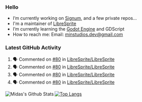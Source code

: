 ### Hello

- I’m currently working on [Signum](https://github.com/MintStudios/Signum), and a few private repos...
- I'm a maintainer of [LibreSprite](https://github.com/LibreSprite/LibreSprite)
- I’m currently learning the [Godot Engine](https://godotengine.org/) and GDScript
- How to reach me: Email: minstudios.dev@gmail.com

### Latest GitHub Activity
<!--START_SECTION:activity-->

1. 🗣 Commented on [#80](https://github.com//LibreSprite/LibreSprite/issues/80) in [LibreSprite/LibreSprite](https://github.com//LibreSprite/LibreSprite)
2. 🗣 Commented on [#80](https://github.com//LibreSprite/LibreSprite/issues/80) in [LibreSprite/LibreSprite](https://github.com//LibreSprite/LibreSprite)
3. 🗣 Commented on [#80](https://github.com//LibreSprite/LibreSprite/issues/80) in [LibreSprite/LibreSprite](https://github.com//LibreSprite/LibreSprite)
4. 🗣 Commented on [#80](https://github.com//LibreSprite/LibreSprite/issues/80) in [LibreSprite/LibreSprite](https://github.com//LibreSprite/LibreSprite)
<!--END_SECTION:activity-->

<img align="left" alt="Midas's Github Stats" src="https://github-readme-stats.vercel.app/api?username=MintStudios&show_icons=true&hide_border=true&count_private=true&theme=radical" />

[![Top Langs](https://github-readme-stats.vercel.app/api/top-langs/?username=MintStudios&hide_border=true&count_private=true&theme=radical)](https://github.com/anuraghazra/github-readme-stats)
